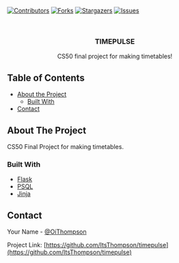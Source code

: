 <!--
*** Thanks for checking out this README Template. If you have a suggestion that would
*** make this better, please fork the timepulse and create a pull request or simply open
*** an issue with the tag "enhancement".
*** Thanks again! Now go create something AMAZING! :D
***
***
***
*** To avoid retyping too much info. Do a search and replace for the following:
*** ItsThompson, timepulse, OiThompson, email
-->





<!-- PROJECT SHIELDS -->
<!--
*** I'm using markdown "reference style" links for readability.
*** Reference links are enclosed in brackets [ ] instead of parentheses ( ).
*** See the bottom of this document for the declaration of the reference variables
*** for contributors-url, forks-url, etc. This is an optional, concise syntax you may use.
*** https://www.markdownguide.org/basic-syntax/#reference-style-links
-->
[![Contributors][contributors-shield]][contributors-url]
[![Forks][forks-shield]][forks-url]
[![Stargazers][stars-shield]][stars-url]
[![Issues][issues-shield]][issues-url]



<!-- PROJECT LOGO -->
<br />
<p align="center">
  <h3 align="center">TIMEPULSE</h3>

  <p align="center">
    CS50 final project for making timetables!
    <br />
  </p>
</p>



<!-- TABLE OF CONTENTS -->
## Table of Contents

* [About the Project](#about-the-project)
  * [Built With](#built-with)
* [Contact](#contact)



<!-- ABOUT THE PROJECT -->
## About The Project
CS50 Final Project for making timetables.

### Built With

* [Flask](https://flask.palletsprojects.com/)
* [PSQL](https://www.postgresql.org/)
* [Jinja](https://jinja.palletsprojects.com/en/2.11.x/)

<!-- CONTACT -->
## Contact

Your Name - [@OiThompson](https://twitter.com/OiThompson)

Project Link: [https://github.com/ItsThompson/timepulse](https://github.com/ItsThompson/timepulse)




<!-- MARKDOWN LINKS & IMAGES -->
<!-- https://www.markdownguide.org/basic-syntax/#reference-style-links -->
[contributors-shield]: https://img.shields.io/github/contributors/ItsThompson/timepulse.svg?style=flat-square
[contributors-url]: https://github.com/ItsThompson/timepulse/graphs/contributors
[forks-shield]: https://img.shields.io/github/forks/ItsThompson/timepulse.svg?style=flat-square
[forks-url]: https://github.com/ItsThompson/timepulse/network/members
[stars-shield]: https://img.shields.io/github/stars/ItsThompson/timepulse.svg?style=flat-square
[stars-url]: https://github.com/ItsThompson/timepulse/stargazers
[issues-shield]: https://img.shields.io/github/issues/ItsThompson/timepulse.svg?style=flat-square
[issues-url]: https://github.com/ItsThompson/timepulse/issue
